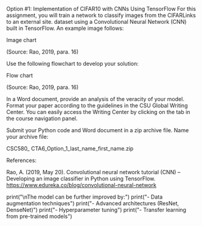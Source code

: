 Option #1: Implementation of CIFAR10 with CNNs Using TensorFlow
For this assignment, you will train a network to classify images from the CIFARLinks to an external site. dataset using a Convolutional Neural Network (CNN) built in TensorFlow. An example image follows:

Image chart

(Source: Rao, 2019, para. 16)

Use the following flowchart to develop your solution:

Flow chart

(Source: Rao, 2019, para. 16)

 

In a Word document, provide an analysis of the veracity of your model. Format your paper according to the guidelines in the CSU Global Writing Center. You can easily access the Writing Center by clicking on the tab in the course navigation panel.

 

Submit your Python code and Word document in a zip archive file. Name your archive file:

CSC580_ CTA6_Option_1_last_name_first_name.zip

References:

Rao, A. (2019, May 20). Convolutional neural network tutorial (CNN) – Developing an image classifier in Python using TensorFlow. https://www.edureka.co/blog/convolutional-neural-network

print("\nThe model can be further improved by:")
print("- Data augmentation techniques")
print("- Advanced architectures (ResNet, DenseNet)")
print("- Hyperparameter tuning")
print("- Transfer learning from pre-trained models")